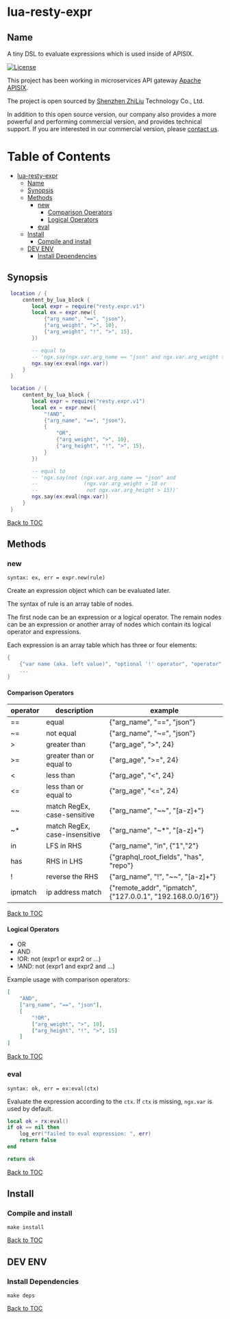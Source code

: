 # lua-resty-expr

## Name

A tiny DSL to evaluate expressions which is used inside of APISIX.

[![License](https://img.shields.io/badge/License-Apache%202.0-blue.svg)](https://github.com/api7/lua-resty-expr/blob/main/LICENSE)

This project has been working in microservices API gateway [Apache APISIX](https://github.com/apache/incubator-apisix).

The project is open sourced by [Shenzhen ZhiLiu](https://www.apiseven.com/) Technology Co., Ltd.

In addition to this open source version, our company also provides a more powerful and performing commercial version, and provides technical support. If you are interested in our commercial version, please [contact us](https://www.apiseven.com/).

Table of Contents
=================

* [lua-resty-expr](#lua-resty-expr)
    * [Name](#name)
    * [Synopsis](#synopsis)
    * [Methods](#methods)
        * [new](#new)
            * [Comparison Operators](#comparison-operators)
            * [Logical Operators](#logical-operators)
        * [eval](#eval)
    * [Install](#install)
        * [Compile and install](#compile-and-install)
    * [DEV ENV](#dev-env)
        * [Install Dependencies](#install-dependencies)

## Synopsis

```lua
 location / {
     content_by_lua_block {
        local expr = require("resty.expr.v1")
        local ex = expr.new({
            {"arg_name", "==", "json"},
            {"arg_weight", ">", 10},
            {"arg_weight", "!", ">", 15},
        })

        -- equal to
        -- 'ngx.say(ngx.var.arg_name == "json" and ngx.var.arg_weight > 10 and not ngx.var.arg_weight > 15)'
        ngx.say(ex:eval(ngx.var))
     }
 }
```

```lua
 location / {
     content_by_lua_block {
        local expr = require("resty.expr.v1")
        local ex = expr.new({
            "!AND",
            {"arg_name", "==", "json"},
            {
                "OR",
                {"arg_weight", ">", 10},
                {"arg_height", "!", ">", 15},
            }
        })

        -- equal to
        -- 'ngx.say(not (ngx.var.arg_name == "json" and
        --               (ngx.var.arg_weight > 10 or
        --                not ngx.var.arg_height > 15))'
        ngx.say(ex:eval(ngx.var))
     }
 }
```

[Back to TOC](#table-of-contents)

## Methods

### new

`syntax: ex, err = expr.new(rule)`

Create an expression object which can be evaluated later.

The syntax of rule is an array table of nodes.

The first node can be an expression or a logical operator.
The remain nodes can be an expression or another array of nodes which contain its logical operator and expressions.

Each expression is an array table which has three or four elements:
```lua
{
    {"var name (aka. left value)", "optional '!' operator", "operator", "const value (aka. right value)"},
    ...
}
```

#### Comparison Operators

|operator|description|example|
|--------|-----------|-------|
|==      |equal      |{"arg_name", "==", "json"}|
|~=      |not equal  |{"arg_name", "~=", "json"}|
|>       |greater than|{"arg_age", ">", 24}|
|>=      |greater than or equal to|{"arg_age", ">=", 24}|
|<       |less than  |{"arg_age", "<", 24}|
|<=      |less than or equal to|{"arg_age", "<=", 24}|
|~~      |match RegEx, case-sensitive|{"arg_name", "~~", "[a-z]+"}|
|~*      |match RegEx, case-insensitive|{"arg_name", "~*", "[a-z]+"}|
|in      |LFS in RHS|{"arg_name", "in", {"1","2"}
|has     |RHS in LHS|{"graphql_root_fields", "has", "repo"}|
|!       |reverse the RHS|{"arg_name", "!", "~~", "[a-z]+"}|
|ipmatch |ip address match|{"remote_addr", "ipmatch", {"127.0.0.1", "192.168.0.0/16"}}|

[Back to TOC](#table-of-contents)

#### Logical Operators

* OR
* AND
* !OR: not (expr1 or expr2 or ...)
* !AND: not (expr1 and expr2 and ...)

Example usage with comparison operators:

```json
[
    "AND",
    ["arg_name", "==", "json"],
    [
        "!OR",
        ["arg_weight", ">", 10],
        ["arg_height", "!", ">", 15]
    ]
]
```

[Back to TOC](#table-of-contents)

### eval

`syntax: ok, err = ex:eval(ctx)`

Evaluate the expression according to the `ctx`. If `ctx` is missing, `ngx.var` is used by default.

```lua
local ok = rx:eval()
if ok == nil then
    log_err("failed to eval expression: ", err)
    return false
end

return ok
```

[Back to TOC](#table-of-contents)

## Install

### Compile and install

```shell
make install
```

[Back to TOC](#table-of-contents)

## DEV ENV

### Install Dependencies

```shell
make deps
```
[Back to TOC](#table-of-contents)

